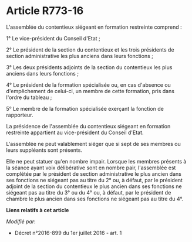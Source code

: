 # Article R773-16

L'assemblée du contentieux siégeant en formation restreinte comprend :

1° Le vice-président du Conseil d'Etat ;

2° Le président de la section du contentieux et les trois présidents de section administrative les plus anciens dans leurs
fonctions ;

3° Les deux présidents adjoints de la section du contentieux les plus anciens dans leurs fonctions ;

4° Le président de la formation spécialisée ou, en cas d'absence ou d'empêchement de celui-ci, un membre de cette formation,
pris dans l'ordre du tableau ;

5° Le membre de la formation spécialisée exerçant la fonction de rapporteur.

La présidence de l'assemblée du contentieux siégeant en formation restreinte appartient au vice-président du Conseil d'Etat.

L'assemblée ne peut valablement siéger que si sept de ses membres ou leurs suppléants sont présents.

Elle ne peut statuer qu'en nombre impair. Lorsque les membres présents à la séance ayant voix délibérative sont en nombre
pair, l'assemblée est complétée par le président de section administrative le plus ancien dans ses fonctions ne siégeant pas
au titre du 2° ou, à défaut, par le président adjoint de la section du contentieux le plus ancien dans ses fonctions ne
siégeant pas au titre du 3° ou du 4° ou, à défaut, par le président de chambre le plus ancien dans ses fonctions ne siégeant
pas au titre du 4°.

**Liens relatifs à cet article**

_Modifié par_:

  - Décret n°2016-899 du 1er juillet 2016 - art. 1
